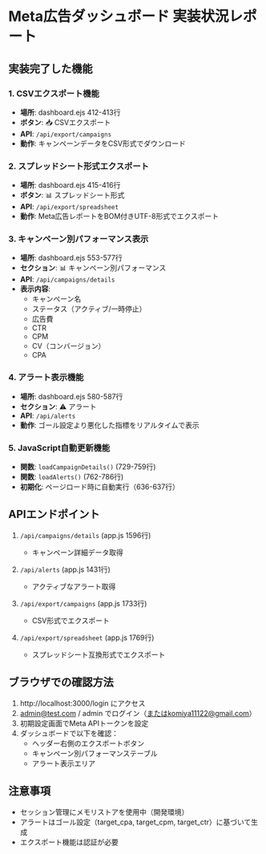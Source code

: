 # Meta広告ダッシュボード 実装状況レポート

## 実装完了した機能

### 1. CSVエクスポート機能
- **場所**: dashboard.ejs 412-413行
- **ボタン**: 📥 CSVエクスポート
- **API**: `/api/export/campaigns`
- **動作**: キャンペーンデータをCSV形式でダウンロード

### 2. スプレッドシート形式エクスポート
- **場所**: dashboard.ejs 415-416行  
- **ボタン**: 📊 スプレッドシート形式
- **API**: `/api/export/spreadsheet`
- **動作**: Meta広告レポートをBOM付きUTF-8形式でエクスポート

### 3. キャンペーン別パフォーマンス表示
- **場所**: dashboard.ejs 553-577行
- **セクション**: 📊 キャンペーン別パフォーマンス
- **API**: `/api/campaigns/details`
- **表示内容**:
  - キャンペーン名
  - ステータス（アクティブ/一時停止）
  - 広告費
  - CTR
  - CPM
  - CV（コンバージョン）
  - CPA

### 4. アラート表示機能
- **場所**: dashboard.ejs 580-587行
- **セクション**: ⚠️ アラート
- **API**: `/api/alerts`
- **動作**: ゴール設定より悪化した指標をリアルタイムで表示

### 5. JavaScript自動更新機能
- **関数**: `loadCampaignDetails()` (729-759行)
- **関数**: `loadAlerts()` (762-786行)
- **初期化**: ページロード時に自動実行（636-637行）

## APIエンドポイント

1. `/api/campaigns/details` (app.js 1596行)
   - キャンペーン詳細データ取得

2. `/api/alerts` (app.js 1431行)
   - アクティブなアラート取得

3. `/api/export/campaigns` (app.js 1733行)
   - CSV形式でエクスポート

4. `/api/export/spreadsheet` (app.js 1769行)
   - スプレッドシート互換形式でエクスポート

## ブラウザでの確認方法

1. http://localhost:3000/login にアクセス
2. admin@test.com / admin でログイン（またはkomiya11122@gmail.com）
3. 初期設定画面でMeta APIトークンを設定
4. ダッシュボードで以下を確認：
   - ヘッダー右側のエクスポートボタン
   - キャンペーン別パフォーマンステーブル
   - アラート表示エリア

## 注意事項
- セッション管理にメモリストアを使用中（開発環境）
- アラートはゴール設定（target_cpa, target_cpm, target_ctr）に基づいて生成
- エクスポート機能は認証が必要
